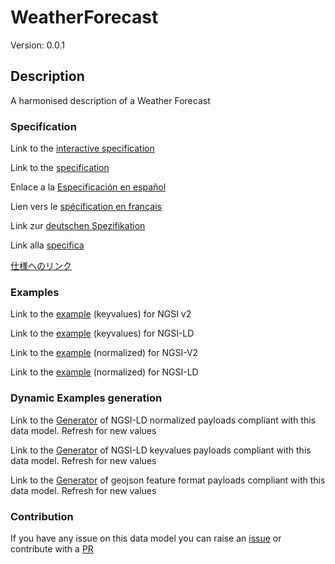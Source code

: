 # WeatherForecast
Version: 0.0.1

## Description 

A harmonised description of a Weather Forecast
### Specification

Link to the [interactive specification](https://swagger.lab.fiware.org/?url=https://smart-data-models.github.io/dataModel.Weather/WeatherForecast/swagger.yaml)

Link to the [specification](https://github.com/smart-data-models/dataModel.Weather/blob/master/WeatherForecast/doc/spec.md)

Enlace a la [Especificación en español](https://github.com/smart-data-models/dataModel.Weather/blob/master/WeatherForecast/doc/spec_ES.md)

Lien vers le [spécification en français](https://github.com/smart-data-models/dataModel.Weather/blob/master/WeatherForecast/doc/spec_FR.md)

Link zur [deutschen Spezifikation](https://github.com/smart-data-models/dataModel.Weather/blob/master/WeatherForecast/doc/spec_DE.md)

Link alla [specifica](https://github.com/smart-data-models/dataModel.Weather/blob/master/WeatherForecast/doc/spec_IT.md)

[仕様へのリンク](https://github.com/smart-data-models/dataModel.Weather/blob/master/WeatherForecast/doc/spec_JA.md)
### Examples

Link to the [example](https://smart-data-models.github.io/dataModel.Weather/WeatherForecast/examples/example.json) (keyvalues) for NGSI v2

Link to the [example](https://smart-data-models.github.io/dataModel.Weather/WeatherForecast/examples/example.jsonld) (keyvalues) for NGSI-LD

Link to the [example](https://smart-data-models.github.io/dataModel.Weather/WeatherForecast/examples/example-normalized.json) (normalized) for NGSI-V2

Link to the [example](https://smart-data-models.github.io/dataModel.Weather/WeatherForecast/examples/example-normalized.jsonld) (normalized) for NGSI-LD
### Dynamic Examples generation

Link to the [Generator](https://smartdatamodels.org/extra/ngsi-ld_generator.php?schemaUrl=https://raw.githubusercontent.com/smart-data-models/dataModel.Weather/master/WeatherForecast/schema.json&email=info@smartdatamodels.org) of NGSI-LD normalized payloads compliant with this data model. Refresh for new values

Link to the [Generator](https://smartdatamodels.org/extra/ngsi-ld_generator_keyvalues.php?schemaUrl=https://raw.githubusercontent.com/smart-data-models/dataModel.Weather/master/WeatherForecast/schema.json&email=info@smartdatamodels.org) of NGSI-LD keyvalues payloads compliant with this data model. Refresh for new values

Link to the [Generator](https://smartdatamodels.org/extra/geojson_features_generator.php?schemaUrl=https://raw.githubusercontent.com/smart-data-models/dataModel.Weather/master/WeatherForecast/schema.json&email=info@smartdatamodels.org) of geojson feature format payloads compliant with this data model. Refresh for new values
### Contribution

 If you have any issue on this data model you can raise an [issue](https://github.com/smart-data-models/dataModel.Weather/issues)  or contribute with a [PR](https://github.com/smart-data-models/dataModel.Weather/pulls)